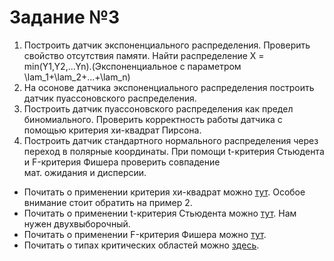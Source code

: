 # Задание №3
1. Построить датчик экспоненциального распределения. Проверить свойство отсутствия памяти. Найти распределение X = min(Y1,Y2,...Yn).(Экспоненциальное с параметром \lam_1+\lam_2+...+\lam_n)
2. На осонове датчика экспоненциального распределения построить датчик пуассоновского распределения.
3. Построить датчик пуассоновского распределения как предел биномиального. Проверить корректность работы датчика с помощью критерия хи-квадрат Пирсона.
4. Построить датчик стандартного нормального распределения через переход в полярные координаты. При помощи t-критерия Стьюдента и F-критерия Фишера проверить совпадение  
мат. ожидания и дисперсии.

+ Почитать о применении критерия хи-квадрат можно [тут](http://www.machinelearning.ru/wiki/index.php?title=%D0%9A%D1%80%D0%B8%D1%82%D0%B5%D1%80%D0%B8%D0%B9_%D1%85%D0%B8-%D0%BA%D0%B2%D0%B0%D0%B4%D1%80%D0%B0%D1%82). Особое внимание стоит обратить на пример 2.  
+ Почитать о применении t-критерия Стьюдента можно [тут](https://ru.wikipedia.org/wiki/T-%D0%BA%D1%80%D0%B8%D1%82%D0%B5%D1%80%D0%B8%D0%B9_%D0%A1%D1%82%D1%8C%D1%8E%D0%B4%D0%B5%D0%BD%D1%82%D0%B0). Нам нужен двухвыборочный.
+ Почитать о применении F-критерия Фишера можно [тут](http://www.machinelearning.ru/wiki/index.php?title=%D0%9A%D1%80%D0%B8%D1%82%D0%B5%D1%80%D0%B8%D0%B9_%D0%A4%D0%B8%D1%88%D0%B5%D1%80%D0%B0).
+ Почитать о типах критических областей можно [здесь](http://www.machinelearning.ru/wiki/index.php?title=%D0%9F%D1%80%D0%BE%D0%B2%D0%B5%D1%80%D0%BA%D0%B0_%D1%81%D1%82%D0%B0%D1%82%D0%B8%D1%81%D1%82%D0%B8%D1%87%D0%B5%D1%81%D0%BA%D0%B8%D1%85_%D0%B3%D0%B8%D0%BF%D0%BE%D1%82%D0%B5%D0%B7).
